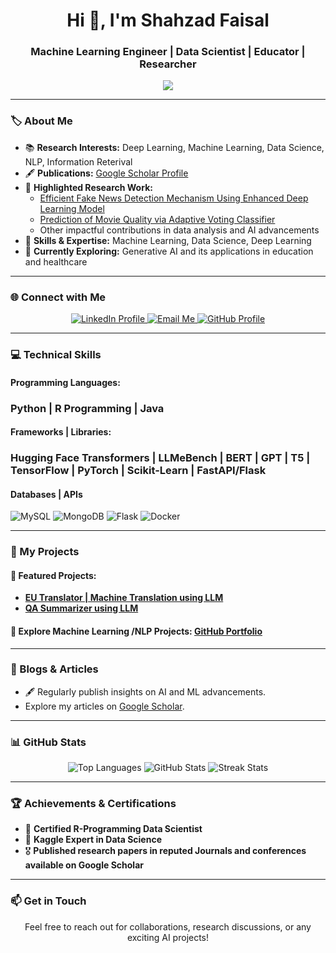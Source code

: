 <h1 align="center">Hi 👋, I'm Shahzad Faisal</h1>
<h3 align="center">Machine Learning Engineer | Data Scientist | Educator | Researcher</h3>

<p align="center">
  <img src="https://readme-typing-svg.herokuapp.com?font=Fira+Code&size=22&pause=1000&color=0E75B6&center=true&vCenter=true&width=700&lines=Experienced+ML+Engineer+%7C+Data+Scientist;Passionate+Educator+%7C+Researcher;Enthusiast+in+AI%2C+DL%2C+and+DS;Welcome+to+my+GitHub+Profile!">
</p>

---

### 🏷️ About Me

- 📚 **Research Interests:** Deep Learning, Machine Learning, Data Science, NLP, Information Reterival
- 🖋️ **Publications:** [Google Scholar Profile](https://scholar.google.com.pk/citations?user=RFg6mUEAAAAJ&hl=en)  
- 🌟 **Highlighted Research Work:**  
  - [Efficient Fake News Detection Mechanism Using Enhanced Deep Learning Model](https://www.mdpi.com/2076-3417/12/3/1743)
  - [Prediction of Movie Quality via Adaptive Voting Classifier](https://ieeexplore.ieee.org/stamp/stamp.jsp?arnumber=9845402)
  - Other impactful contributions in data analysis and AI advancements  
- 🧠 **Skills & Expertise:** Machine Learning, Data Science, Deep Learning  
- 🌱 **Currently Exploring:** Generative AI and its applications in education and healthcare  

---

### 🌐 Connect with Me

<p align="center">
  <a href="https://linkedin.com/in/muhammad-shahzad-faisal-88472417" target="_blank">
    <img src="https://img.shields.io/badge/LinkedIn-0A66C2?style=for-the-badge&logo=linkedin&logoColor=white" alt="LinkedIn Profile" />
  </a>
  <a href="mshahzadfaisal@gmail.com" target="_blank">
    <img src="https://img.shields.io/badge/Email-D14836?style=for-the-badge&logo=gmail&logoColor=white" alt="Email Me" />
  </a>
  <a href="https://github.com/shahzadsiddiqi" target="_blank">
    <img src="https://img.shields.io/badge/GitHub-171515?style=for-the-badge&logo=github&logoColor=white" alt="GitHub Profile" />
  </a>
</p>

---

### 💻 Technical Skills

#### **Programming Languages:**
<h3>Python | R Programming | Java</h3>

#### **Frameworks | Libraries:**
<h3>Hugging Face Transformers | LLMeBench | BERT | GPT | T5 | TensorFlow | PyTorch | Scikit-Learn | FastAPI/Flask </h3> 

#### **Databases | APIs**
![MySQL](https://img.shields.io/badge/MySQL-4479A1?style=for-the-badge&logo=mysql&logoColor=white)
![MongoDB](https://img.shields.io/badge/MongoDB-4EA94B?style=for-the-badge&logo=mongodb&logoColor=white)
![Flask](https://img.shields.io/badge/Flask-000000?style=for-the-badge&logo=flask&logoColor=white)
![Docker](https://img.shields.io/badge/Docker-2496ED?style=for-the-badge&logo=docker&logoColor=white)

---

### 🚀 My Projects
#### 📂 Featured Projects:
- [**EU Translator | Machine Translation using LLM**](https://github.com/shahzadsiddiqi/ML-Deep-Learning/tree/main/E-U%20translator/src)
- [**QA Summarizer using LLM**](https://github.com/shahzadsiddiqi/ML-Deep-Learning/tree/main/Answer%20QUestion%20Summerizer%20Through%20BERT)

   

#### 🔗 Explore Machine Learning /NLP Projects: [GitHub Portfolio](https://github.com/shahzadsiddiqi/ML-Deep-Learning)

---

### 📝 Blogs & Articles
- 🖋️ Regularly publish insights on AI and ML advancements.  
- Explore my articles on [Google Scholar](https://scholar.google.com.pk/citations?user=RFg6mUEAAAAJ&hl=en).

---

### 📊 GitHub Stats

<p align="center">
  <img src="https://github-readme-stats.vercel.app/api/top-langs?username=shahzadsiddiqi&show_icons=true&locale=en&layout=compact&theme=radical" alt="Top Languages" />
  <img src="https://github-readme-stats.vercel.app/api?username=shahzadsiddiqi&show_icons=true&locale=en&theme=radical" alt="GitHub Stats" />
  <img src="https://github-readme-streak-stats.herokuapp.com/?user=shahzadsiddiqi&theme=radical" alt="Streak Stats" />
</p>

---

### 🏆 Achievements & Certifications
- 🌟 **Certified R-Programming Data Scientist**  
- 🏅 **Kaggle Expert in Data Science**  
- 🎖️ **Published research papers in reputed Journals and conferences available on Google Scholar**  

---

### 📫 Get in Touch
<p align="center">
  Feel free to reach out for collaborations, research discussions, or any exciting AI projects!
</p>
